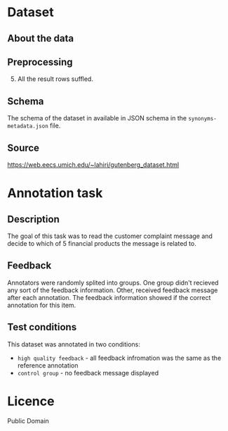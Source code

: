 # Dataset
## About the data

## Preprocessing

5. All the result rows suffled.

## Schema
The schema of the dataset in available in JSON schema in the `synonyms-metadata.json` file.

## Source
https://web.eecs.umich.edu/~lahiri/gutenberg_dataset.html

# Annotation task
## Description
The goal of this task was to read the customer complaint message and decide to which of 5 financial products the message is related to.

## Feedback
Annotators were randomly splited into groups. One group didn't recieved any sort of the feedback information.
Other, received feedback message after each annotation. The feedback information showed if the correct annotation for this item.

## Test conditions
This dataset was annotated in two conditions:
- `high quality feedback` - all feedback infromation was the same as the reference annotation
- `control group` - no feedback message displayed

#  Licence
Public Domain
